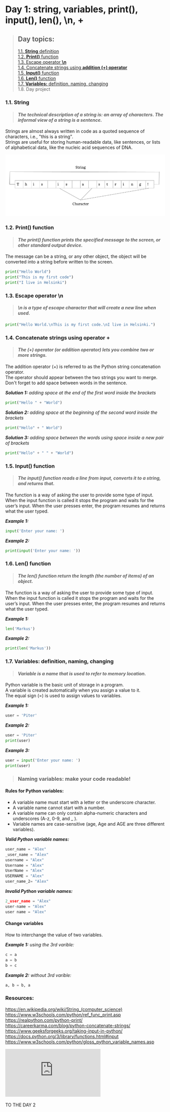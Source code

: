 # Day 1: string, variables, print(), input(), len(), \n, +

> ## Day topics:
>
>[1.1. **String** definition](https://github.com/iliamunaev/100-Days-of-Python-Bootcamp/edit/main/All_100_Days/Day_1.md#11-string)    
>[1.2. **Print()** function](https://github.com/iliamunaev/100-Days-of-Python-Bootcamp/edit/main/All_100_Days/Day_1.md#12-print-function)  
>[1.3. Escape operator **\n**](https://github.com/iliamunaev/100-Days-of-Python-Bootcamp/edit/main/All_100_Days/Day_1.md#13-escape-operator-n)  
>[1.4. Concatenate strings using **addition (+) operator**](https://github.com/iliamunaev/100-Days-of-Python-Bootcamp/edit/main/All_100_Days/Day_1.md#14-concatenate-strings-using-operator-)  
>[1.5. **Input()** function](https://github.com/iliamunaev/100-Days-of-Python-Bootcamp/edit/main/All_100_Days/Day_1.md#15-input-function)  
>[1.6. **Len()** function](https://github.com/iliamunaev/100-Days-of-Python-Bootcamp/edit/main/All_100_Days/Day_1.md#16-len-function)  
>[1.7. **Variables:** definition, naming, changing](https://github.com/iliamunaev/100-Days-of-Python-Bootcamp/edit/main/All_100_Days/Day_1.md#17-variables-definition-naming-changing)  
>1.8. Day project

### 1.1. String

> #### **_The technical description of a string is: an array of characters. The informal view of a string is a sentence._**

Strings are almost always written in code as a quoted sequence of characters, i.e., "this is a string".  
Strings are useful for storing human-readable data, like sentences, or lists of alphabetical data, like the nucleic acid sequences of DNA.

![String exaple](/assets/images/String_Variable_Diagram_Middle_Aspect_Ratio.png)

### 1.2. Print() function

> #### **_The print() function prints the specified message to the screen, or other standard output device._**

The message can be a string, or any other object, the object will be converted into a string before written to the screen.

```python
print("Hello World")
print("This is my first code")
print("I live in Helsinki")
```

### 1.3. Escape operator \n  

> #### **_\n is a type of escape character that will create a new line when used._**

```python
print("Hello World.\nThis is my first code.\nI live in Helsinki.")
```

### 1.4. Concatenate strings using operator +

> #### **_The (+) operator (or addition operator) lets you combine two or more strings._**
  
The addition operator (+) is referred to as the Python string concatenation operator.  
The operator should appear between the two strings you want to merge.  
Don't forget to add space between words in the sentence.

_**Solution 1:** adding space at the end of the first word inside the brackets_

```python
print("Hello " + "World")
```

_**Solution 2:** adding space at the beginning of the second word inside the brackets_

```python
print("Hello" + " World")
```

_**Solution 3:** adding space between the words using space inside a new pair of brackets_

```python
print("Hello" + " " + "World")
```

### 1.5. Input() function

> #### **_The input() function reads a line from input, converts it to a string, and returns that._**

The function is a way of asking the user to provide some type of input.
When the input function is called it stops the program and waits for the user’s input. 
When the user presses enter, the program resumes and returns what the user typed. 

_**Example 1:**_

```python
input('Enter your name: ')
```
_**Example 2:**_

```python
print(input('Enter your name: '))
```

### 1.6. Len() function

> #### **_The len() function return the length (the number of items) of an object._**

The function is a way of asking the user to provide some type of input.
When the input function is called it stops the program and waits for the user’s input. 
When the user presses enter, the program resumes and returns what the user typed. 

_**Example 1:**_

```python
len('Markus')
```
_**Example 2:**_

```python
print(len('Markus'))

```
### 1.7. Variables: definition, naming, changing  

> #### **_Variable is a name that is used to refer to memory location._**

Python variable is the basic unit of storage in a program.  
A variable is created automatically when you assign a value to it.   
The equal sign (=) is used to assign values to variables.

_**Example 1:**_

```python
user = 'Piter'
```

_**Example 2:**_

```python
user = 'Piter'
print(user)
```
_**Example 3:**_

```python
user = input('Enter your name: ')
print(user)
```

> ### Naming variables: make your code readable!

#### Rules for Python variables:

- A variable name must start with a letter or the underscore character.
- A variable name cannot start with a number.
- A variable name can only contain alpha-numeric characters and underscores (A-z, 0-9, and _ ).
- Variable names are case-sensitive (age, Age and AGE are three different variables).

_**Valid Python variable names:**_

```python
user_name = "Alex"
_user_name = "Alex"
username = "Alex"
Username = "Alex"
UserName = "Alex"
USERNAME = "Alex"
user_name_2= "Alex"
```

_**Invalid Python variable names:**_

```python
2_user_name = "Alex"
user-name = "Alex"
user name = "Alex"
```

#### Change variables

How to interchange the value of two variables.

_**Example 1:** using the 3rd varible:_ 

```python
c = a
a = b
b = c
```

_**Example 2:** without 3rd varible:_

```python
a, b = b, a
```

### Resources:

<https://en.wikipedia.org/wiki/String_(computer_science)>  
<https://www.w3schools.com/python/ref_func_print.asp>  
<https://realpython.com/python-print/>  
<https://careerkarma.com/blog/python-concatenate-strings/>  
<https://www.geeksforgeeks.org/taking-input-in-python/>  
<https://docs.python.org/3/library/functions.html#input>  
<https://www.w3schools.com/python/gloss_python_variable_names.asp>  

![to Glossary](https://github.com/iliamunaev/100-Days-of-Python-Bootcamp/blob/main/Glossary.md)

TO THE DAY 2





